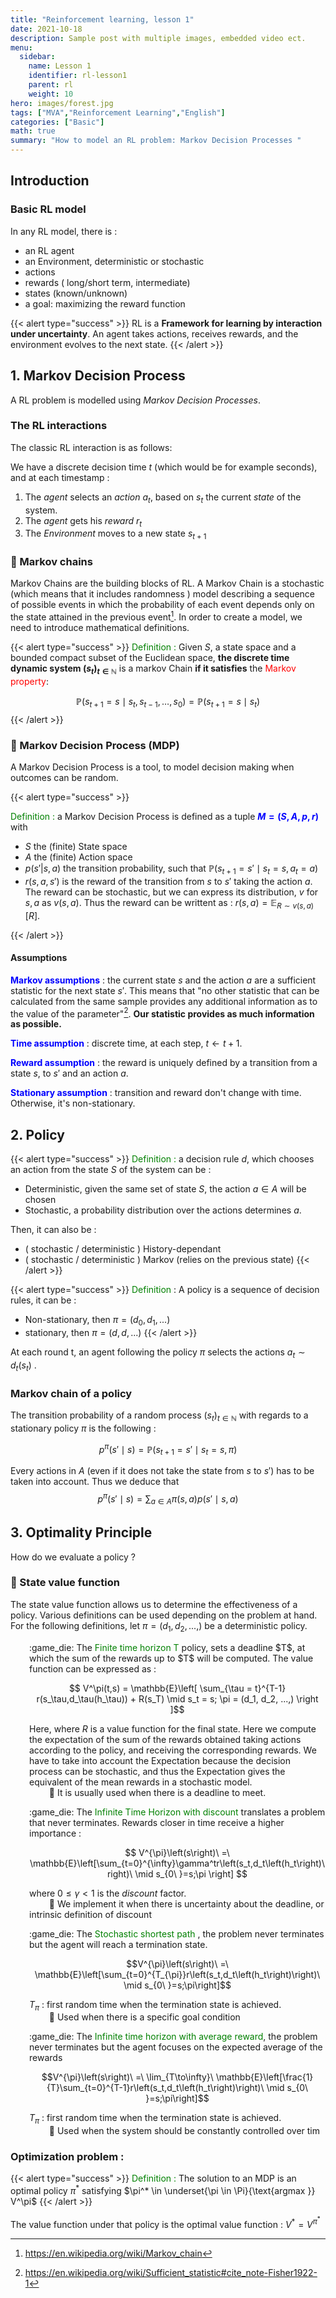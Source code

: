 ```yaml
---
title: "Reinforcement learning, lesson 1"
date: 2021-10-18
description: Sample post with multiple images, embedded video ect.
menu:
  sidebar:
    name: Lesson 1
    identifier: rl-lesson1
    parent: rl
    weight: 10
hero: images/forest.jpg
tags: ["MVA","Reinforcement Learning","English"]
categories: ["Basic"]
math: true
summary: "How to model an RL problem: Markov Decision Processes "
---
```


<style>
r { color: Red }
o { color: Orange }
g { color: Green }
b { color: Blue }
</style>


## Introduction 

### Basic RL model

<!-- RL, a short for Reinforcement Learning, is a subclass of machine learning, which focuses on building a model able to learn from his action in an environnement. It builds its knowledge threw *reinforcing* what it knows, threw trial and error. 

RL has a lot of applications, ranging from finance (where the goal can be to optimize sales live, and the model learns to buy/sell) to robotics, game solving or exploration. Any task which requires an action to be taken to maximize a utility function can use RL models. One of the most successful usage of RL is **[alphago]()**, a model which taught himself how to play *Go*, and beat the world champion. *Go* was considered to be the last barrier, one of the most complex game, given the huge amount of configurations : more than **??** which is more atom than the universe contains. 

Let's try to give a proper definition to RL.  -->

In any RL model, there is :
 - an RL agent
 - an Environment, deterministic or stochastic
 - actions
 - rewards ( long/short term, intermediate)  
 - states (known/unknown)
 - a goal: maximizing the reward function

{{< alert type="success" >}}
RL is a **Framework for learning by interaction under uncertainty**. An agent takes actions, receives rewards, and the environment evolves to the next state. 
{{< /alert >}}


## 1. Markov Decision Process

A RL problem is modelled using *Markov Decision Processes*. 

### The RL interactions 

The classic RL interaction is as follows: 

We have a discrete decision time $t$ (which would be for example seconds), and at each timestamp : 

1. The *agent* selects an *action* $a_t$, based on $s_t$ the current *state* of the system. 
2. The *agent* gets his *reward* $r_t$
3. The *Environment* moves to a new state $s_{t+1}$

### :memo: Markov chains

Markov Chains are the building blocks of RL. A Markov Chain is a stochastic  (which means that it includes randomness )  model describing a sequence of possible events in which the probability of each event depends only on the state attained in the previous event[^1]. In order to create a model, we need to introduce mathematical definitions. 

[^1]: https://en.wikipedia.org/wiki/Markov_chain

{{< alert type="success" >}}
<g>Definition :</g> Given $S$, a state space and a bounded  compact subset of the Euclidean space, **the discrete time dynamic system $(s_t)_{t\in \mathbb{N}}$**  is a markov Chain **if it satisfies** the <r>Markov property</r>: 



$$ \mathbb{P}\left(s_{t+1}=s \mid s_{t}, s_{t-1}, \ldots, s_{0}\right)=\mathbb{P}\left(s_{t+1}=s \mid s_{t}\right)$$
{{< /alert >}}

### :memo: Markov Decision Process (MDP)

A Markov Decision Process is a tool, to model decision making when outcomes can be random. 
 
{{< alert type="success" >}}

<g>Definition :</g> a Markov Decision Process is defined as a tuple <b>$M=(S,A,p,r)$</b> with 

* $S$ the (finite) State space
* $A$ the (finite) Action space
* $p(s'|s,a)$ the transition probability, such that $\mathbb{P}\left(s_{t+1}=s' \mid s_{t}=s,a_t=a\right)$
* $r(s,a,s')$ is the reward of the transition from $s$ to $s'$ taking the action $a$. The reward can be stochastic, but we can express its distribution, $v$ for $s,a$ as $v(s,a)$. Thus the reward can be writtent as : $r(s,a) = \mathbb{E}_{R\sim v(s,a)}[R]$. 

{{< /alert >}} 

#### Assumptions

 <b>Markov assumptions</b> : the current state $s$ and the action $a$ are a sufficient statistic for the next state $s'$. This means that "no other statistic that can be calculated from the same sample provides any additional information as to the value of the parameter"[^2]. **Our statistic provides as much information as possible.** 

[^2]:https://en.wikipedia.org/wiki/Sufficient_statistic#cite_note-Fisher1922-1

 <b>Time assumption</b> : discrete time, at each step, $t\leftarrow t+1$.

 <b>Reward assumption</b> : the reward is uniquely defined by a transition from a state $s$, to $s'$ and an action $a$. 

 <b>Stationary assumption</b> : transition and reward don't change with time. Otherwise, it's non-stationary. 

## 2. Policy 

{{< alert type="success" >}}
<g>Definition : </g>a decision rule $d$, which chooses an action from the state $S$ of the system can be : 

- Deterministic, given the same set of state $S$, the action $a\in A$ will be chosen
- Stochastic, a probability distribution over the actions determines $a$.  

Then, it can also be : 
-  ( stochastic / deterministic ) History-dependant 
-  ( stochastic / deterministic ) Markov (relies on the previous state)
{{< /alert >}} 

{{< alert type="success" >}}
<g>Definition</g> : A policy is a sequence of decision rules, it can be :

- Non-stationary, then $\pi = (d_0,d_1,...)$ 
- stationary, then $\pi = (d,d,...)$
{{< /alert >}} 

At each round t, an agent following the policy $\pi$ selects the actions $a_t \sim d_t(s_t)$ .

### Markov chain of a policy 

The transition probability of a random process $(s_t)_{t \in \mathbb{N}}$ with regards to a stationary policy $\pi$ is the following : 

$$ p^\pi (s'\mid s) = \mathbb{P}(s_{t+1}=s' \mid s_t = s, \pi) $$  

Every actions in $A$ (even if it does not take the state from $s$ to $s'$) has to be taken into account. Thus we deduce that $$ p^\pi (s'\mid s) = \sum_{a\in A} \pi(s,a)p(s'\mid s,a) $$

## 3. Optimality Principle

How do we evaluate a policy ? 

### :memo: State value function 

The state value function allows us to determine the effectiveness of a policy. Various definitions can be used depending on the problem at hand. For the following definitions, let $\pi = (d_1, d_2, ...,)$ be a deterministic policy. 

<div style="padding-left: 30px;">
:game_die: The <g>Finite time horizon T</g> policy, sets a deadline $T$, at which the sum of the rewards up to $T$ will be computed. The value function can be expressed as : 


$$ V^\pi(t,s) = \mathbb{E}\left[ \sum_{\tau = t}^{T-1} r(s_\tau,d_\tau(h_\tau)) + R(s_T) \mid s_t = s; \pi = (d_1, d_2, ...,) \right ]$$

Here, where $R$ is a value function for the final state. Here we compute the expectation of the sum of the rewards obtained taking actions according to the policy, and receiving the corresponding rewards. We have to take into account the Expectation because the decision process can be stochastic, and thus the Expectation gives the equivalent of the mean rewards in a stochastic model. \
$\qquad$:memo: It is usually used when there is a deadline to meet. 
</div>


<div style="padding-left: 30px;">
:game_die: The <g> Infinite Time Horizon with discount </g> translates a problem that never terminates. Rewards closer in time receive a higher importance :

$$ V^{\pi}\left(s\right)\ =\ \mathbb{E}\left[\sum_{t=0}^{\infty}\gamma^tr\left(s_t,d_t\left(h_t\right)\right)\ \mid s_{0\ }=s;\pi \right] $$

where $0\leq\gamma<1$ is the *discount* factor. \
$\qquad$:memo: We implement it when there is uncertainty about the deadline, or intrinsic definition of discount
</div>



<div style="padding-left: 30px;">
:game_die: The <g> Stochastic shortest path </g>, the problem never terminates but the agent will reach a termination state. 

$$V^{\pi}\left(s\right)\ =\ \mathbb{E}\left[\sum_{t=0}^{T_{\pi}}r\left(s_t,d_t\left(h_t\right)\right)\ \mid s_{0\ }=s;\pi\right]$$

$T_{\pi}$ : first random time when the termination state is achieved.   \
$\qquad$:memo: Used when there is a specific goal condition
</div>


<div style="padding-left: 30px;">
:game_die: The <g> Infinite time horizon with average reward</g>, the problem never terminates but the agent focuses on the expected average of the rewards  

$$V^{\pi}\left(s\right)\ =\ \lim_{T\to\infty}\ \mathbb{E}\left[\frac{1}{T}\sum_{t=0}^{T-1}r\left(s_t,d_t\left(h_t\right)\right)\ \mid s_{0\ }=s;\pi\right]$$

$T_{\pi}$ : first random time when the termination state is achieved.   \
$\qquad$:memo: Used when the system should be constantly controlled over tim
</div>


### Optimization problem :

{{< alert type="success" >}}
<g>Definition : </g>The solution to an MDP is an optimal policy $\pi^*$ satisfying $\pi^* \in \underset{\pi \in \Pi}{\text{argmax }} V^\pi$
{{< /alert >}} 

The value function under that policy is the optimal value function : $V^* = V^{\pi^*}$




